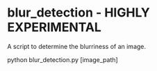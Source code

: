 # blur_detection - HIGHLY EXPERIMENTAL
A script to determine the blurriness of an image.

python blur_detection.py [image_path]
